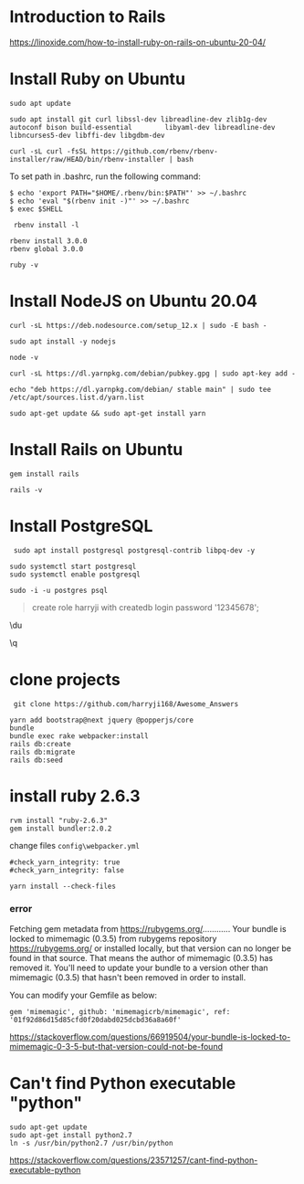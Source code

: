 # Introduction to Rails

https://linoxide.com/how-to-install-ruby-on-rails-on-ubuntu-20-04/

# Install Ruby on Ubuntu

```
sudo apt update
```
```
sudo apt install git curl libssl-dev libreadline-dev zlib1g-dev autoconf bison build-essential        libyaml-dev libreadline-dev libncurses5-dev libffi-dev libgdbm-dev
```

```
curl -sL curl -fsSL https://github.com/rbenv/rbenv-installer/raw/HEAD/bin/rbenv-installer | bash
```

To set path in .bashrc, run the following command:
```
$ echo 'export PATH="$HOME/.rbenv/bin:$PATH"' >> ~/.bashrc
$ echo 'eval "$(rbenv init -)"' >> ~/.bashrc
$ exec $SHELL
```

```
 rbenv install -l
```
```
rbenv install 3.0.0
rbenv global 3.0.0
```
```
ruby -v
```

# Install NodeJS on Ubuntu 20.04
```
curl -sL https://deb.nodesource.com/setup_12.x | sudo -E bash -
```

```
sudo apt install -y nodejs
```
```
node -v
```
```
curl -sL https://dl.yarnpkg.com/debian/pubkey.gpg | sudo apt-key add -
```
```
echo "deb https://dl.yarnpkg.com/debian/ stable main" | sudo tee /etc/apt/sources.list.d/yarn.list
```
```
sudo apt-get update && sudo apt-get install yarn
```

# Install Rails on Ubuntu

```
gem install rails
```

```
rails -v
```

# Install PostgreSQL

```
 sudo apt install postgresql postgresql-contrib libpq-dev -y
```
```
sudo systemctl start postgresql
sudo systemctl enable postgresql
```
```
sudo -i -u postgres psql
```

>create role harryji with createdb login password '12345678';


 \du

 \q

 # clone projects

``` 
 git clone https://github.com/harryji168/Awesome_Answers
 ```

```
yarn add bootstrap@next jquery @popperjs/core
bundle
bundle exec rake webpacker:install
rails db:create
rails db:migrate
rails db:seed
```

# install ruby 2.6.3

```
rvm install "ruby-2.6.3"
gem install bundler:2.0.2
```

change files
`config\webpacker.yml`
```
#check_yarn_integrity: true
#check_yarn_integrity: false
```
```
yarn install --check-files
```

### error 
Fetching gem metadata from https://rubygems.org/............
Your bundle is locked to mimemagic (0.3.5) from rubygems repository https://rubygems.org/ or installed locally, but that version can no longer be found in that source. That means the author of mimemagic (0.3.5) has removed it.
You'll need to update your bundle to a version other than mimemagic (0.3.5) that hasn't been removed in order to install.

You can modify your Gemfile as below:
```
gem 'mimemagic', github: 'mimemagicrb/mimemagic', ref: '01f92d86d15d85cfd0f20dabd025dcbd36a8a60f'
```

https://stackoverflow.com/questions/66919504/your-bundle-is-locked-to-mimemagic-0-3-5-but-that-version-could-not-be-found


#  Can't find Python executable "python"
```
sudo apt-get update
sudo apt-get install python2.7    
ln -s /usr/bin/python2.7 /usr/bin/python 

```

https://stackoverflow.com/questions/23571257/cant-find-python-executable-python